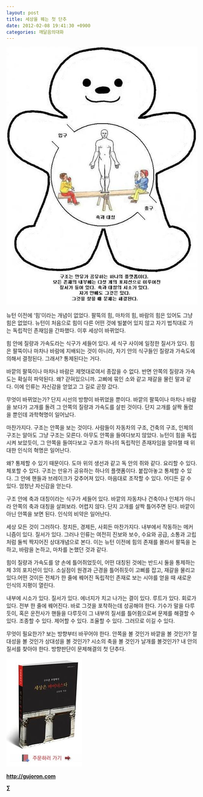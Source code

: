 ```yaml
---
layout: post
title: 세상을 꿰는 첫 단추
date: 2012-02-08 19:41:30 +0900
categories: 깨달음의대화
---
```

 ![0.JPG](/files/attach/images/198/604/236/0.JPG)



뉴턴 이전에 ‘힘’이라는 개념이 없었다. 팔뚝의 힘, 마차의 힘, 바람의 힘은 있어도 그냥 힘은 없었다. 뉴턴이 처음으로 힘이 다른 어떤 것에 빌붙어 있지 않고 자기 법칙대로 가는 독립적인 존재임을 간파했다. 이후 세상이 바뀌었다. 

힘 안에 질량과 가속도라는 식구가 세들어 있다. 세 식구 사이에 일정한 질서가 있다. 힘은 팔뚝이나 마차나 바람에 지배되는 것이 아니라, 자기 안의 식구들인 질량과 가속도에 의해서 결정된다. 그래서? 통제된다는 거다. 

바깥의 팔뚝이나 마차나 바람은 제멋대로여서 종잡을 수 없다. 반면 안쪽의 질량과 가속도는 확실히 파악된다. 왜? 갇혀있으니까. 고삐에 묶인 소와 같고 재갈을 물린 말과 같다. 이에 인류는 자신감을 얻었고 그 길로 곧장 갔다. 

무엇이 바뀌었는가? 단지 시선의 방향이 바뀌었을 뿐이다. 바깥의 팔뚝이나 마차나 바람을 보다가 고개를 돌려 그 안쪽의 질량과 가속도를 살핀 것이다. 단지 고개를 살짝 돌렸을 뿐인데 과학혁명이 일어났다. 

마찬가지다. 구조는 안쪽을 보는 것이다. 사람들이 자동차의 구조, 건축의 구조, 인체의 구조는 알아도 그냥 구조는 모른다. 아무도 안쪽을 들여다보지 않았다. 뉴턴이 힘을 독립시켜 보았듯이, 그 안쪽을 들여다보고 구조가 하나의 독립적인 존재자임을 알아챌 때 위대한 인식의 혁명은 일어난다. 

왜? 통제할 수 있기 때문이다. 도마 위의 생선과 같고 독 안의 쥐와 같다. 요리할 수 있다. 체포할 수 있다. 구조는 만유가 공유하는 하나의 플랫폼이다. 붙잡아놓고 통제할 수 있다. 그 안에 핸들과 브레이크가 갖추어져 있다. 마음대로 조작할 수 있다. 어디든 갈 수 있다. 엄청난 자신감을 얻는다. 

구조 안에 축과 대칭이라는 식구가 세들어 있다. 바깥의 자동차나 건축이나 인체가 아니라 안쪽의 축과 대칭을 살펴보라. 어렵지 않다. 단지 고개를 살짝 틀어주면 된다. 바깥이 아닌 안쪽을 보면 된다. 인식의 비약은 일어난다. 

세상 모든 것이 그러하다. 정치든, 경제든, 사회든 마찬가지다. 내부에서 작동하는 메커니즘이 있다. 질서가 있다. 그러나 인류는 여전히 진보와 보수, 수요와 공급, 소통과 고립처럼 둘씩 짝지어진 상대개념으로 본다. 이는 뉴턴 이전에 힘의 존재를 몰라서 팔뚝을 논하고, 바람을 논하고, 마차를 논했던 것과 같다. 

힘이 질량과 가속도를 양 손에 틀어쥐었듯이, 어떤 대칭된 것에는 반드시 둘을 통제하는 제 3의 포지션이 있다. 소실점이 원경과 근경을 틀어쥐듯이 고삐를 잡고, 재갈을 물리고 있다.어떤 것이든 전체가 한 줄에 꿰어진 독립적인 존재로 보는 시야를 얻을 때 새로운 인식의 지평이 열린다. 

내부에 시소가 있다. 질서가 있다. 에너지가 치고 나가는 결이 있다. 루트가 있다. 회로가 있다. 전부 한 줄에 꿰어진다. 바로 그것을 포착하는데 성공해야 한다. 기수가 말을 다루듯이, 혹은 운전사가 핸들을 다루듯이 그 내부의 질서를 틀어쥠으로써 문제를 해결할 수 있다. 조종할 수 있다. 제어할 수 있다. 조율할 수 있다. 그러므로 이길 수 있다. 

무엇이 필요한가? 보는 방향부터 바꾸어야 한다. 안쪽을 볼 것인가 바깥을 볼 것인가? 절대성을 볼 것인가 상대성을 볼 것인가? 시소의 축을 볼 것인가 날개를 볼것인가? 내 안의 질서를 찾아야 한다. 방향판단이 문제해결의 첫 단추다. 




  








<a href="?mid=book_minus&act=dispBoardWrite" target="_self"><img alt="0.JPG" src="files/attach/images/198/668/222/0.JPG" width="200" height="287" /> </a>


  






**http://gujoron.com**  


**∑**